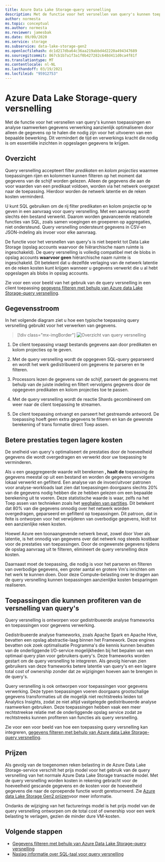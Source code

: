 ```yaml
---
title: Azure Data Lake Storage-query versnelling
description: Met de functie voor het versnellen van query's kunnen toepassingen en analyse raamwerken gegevens verwerking aanzienlijk optimaliseren door alleen de gegevens op te halen die nodig zijn voor een verwerkings bewerking.
author: normesta
ms.topic: conceptual
ms.author: normesta
ms.reviewer: jamesbak
ms.date: 09/09/2020
ms.service: storage
ms.subservice: data-lake-storage-gen2
ms.openlocfilehash: dc1d217dba64c36aa219abbd4d2220a494347689
ms.sourcegitcommit: 867cb1b7a1f3a1f0b427282c648d411d0ca4f81f
ms.translationtype: MT
ms.contentlocale: nl-NL
ms.lasthandoff: 03/19/2021
ms.locfileid: "95912753"
---
```

# <a name="azure-data-lake-storage-query-acceleration"></a>Azure Data Lake Storage-query versnelling

Met de functie voor het versnellen van query's kunnen toepassingen en analyse raamwerken gegevens verwerking aanzienlijk optimaliseren door alleen de gegevens op te halen die nodig zijn voor het uitvoeren van een bepaalde bewerking. Dit vermindert de tijd en verwerkings kracht die nodig is om essentiële inzichten in opgeslagen gegevens te krijgen.

## <a name="overview"></a>Overzicht

Query versnelling accepteert filter *predikaten* en *kolom projecties* waarmee toepassingen rijen en kolommen kunnen filteren op het moment dat gegevens van de schijf worden gelezen. Alleen de gegevens die aan de voor waarden van een predikaat voldoen, worden via het netwerk overgezet naar de toepassing. Hierdoor worden de netwerk latentie en de reken kosten verminderd.  

U kunt SQL gebruiken om de rij filter predikaten en kolom projectie op te geven in een aanvraag voor query versnelling. Met een aanvraag wordt slechts één bestand verwerkt. Daarom worden geavanceerde relationele functies van SQL, zoals samen voegingen en groeperen op aggregaties, niet ondersteund. Query versnelling ondersteunt gegevens in CSV-en JSON-indeling als invoer voor elke aanvraag.

De functie voor het versnellen van query's is niet beperkt tot Data Lake Storage (opslag accounts waarvoor de hiërarchische naam ruimte is ingeschakeld). De query versnelling is volledig compatibel met de blobs in opslag accounts **waarvoor geen** hiërarchische naam ruimte is ingeschakeld. Dit betekent dat u dezelfde verlaging van de netwerk latentie en de reken kosten kunt krijgen wanneer u gegevens verwerkt die u al hebt opgeslagen als blobs in opslag accounts.

Zie voor een voor beeld van het gebruik van de query versnelling in een client toepassing [gegevens filteren met behulp van Azure data Lake Storage-query versnelling](data-lake-storage-query-acceleration-how-to.md).

## <a name="data-flow"></a>Gegevensstroom

In het volgende diagram ziet u hoe een typische toepassing query versnelling gebruikt voor het verwerken van gegevens.

> [!div class="mx-imgBorder"]
> ![Overzicht van query versnelling](./media/data-lake-storage-query-acceleration/query-acceleration.png)

1. De client toepassing vraagt bestands gegevens aan door predikaten en kolom projecties op te geven.

2. Met de query versnelling wordt de opgegeven SQL-query geparseerd en wordt het werk gedistribueerd om gegevens te parseren en te filteren.

3. Processors lezen de gegevens van de schijf, parseert de gegevens met behulp van de juiste indeling en filtert vervolgens gegevens door de opgegeven predikaten en kolom projecties toe te passen.

4. Met de query versnelling wordt de reactie Shards gecombineerd om weer naar de client toepassing te streamen.

5. De client toepassing ontvangt en parseert het gestreamde antwoord. De toepassing hoeft geen extra gegevens te filteren en kan de gewenste berekening of trans formatie direct Toep assen.

## <a name="better-performance-at-a-lower-cost"></a>Betere prestaties tegen lagere kosten

De snelheid van query's optimaliseert de prestaties door de hoeveelheid gegevens die wordt overgedragen en verwerkt door uw toepassing te verminderen.

Als u een geaggregeerde waarde wilt berekenen **, haalt de** toepassing de gegevens meestal op uit een bestand en worden de gegevens vervolgens lokaal verwerkt en gefilterd. Een analyse van de invoer/uitvoer patronen voor analyse-workloads laat zien dat toepassingen doorgaans slechts 20% van de gegevens nodig hebben die ze hebben gelezen om een bepaalde berekening uit te voeren. Deze statistische waarde is waar, zelfs na het Toep assen van technieken zoals het [weghalen van partities](../../hdinsight/hdinsight-hadoop-optimize-hive-query.md#hive-partitioning). Dit betekent dat 80% van die gegevens onnodig over het netwerk worden overgedragen, geparseerd en gefilterd op toepassingen. Dit patroon, dat in feite is ontworpen voor het verwijderen van overbodige gegevens, leidt tot een aanzienlijke reken kosten.  

Hoewel Azure een toonaangevende netwerk bevat, zowel door Voer als latentie, is het onnodig van gegevens over dat netwerk nog steeds kostbaar voor de prestaties van toepassingen. Door de ongewenste gegevens tijdens de opslag aanvraag uit te filteren, elimineert de query versnelling deze kosten.

Daarnaast moet de toepassing, die nodig is voor het parseren en filteren van overbodige gegevens, een groter aantal en grotere Vm's inrichten om het werk te kunnen doen. Door deze Compute-belasting over te dragen aan de query versnelling kunnen toepassingen aanzienlijke kosten besparingen realiseren.

## <a name="applications-that-can-benefit-from-query-acceleration"></a>Toepassingen die kunnen profiteren van de versnelling van query's

Query versnelling is ontworpen voor gedistribueerde analyse frameworks en toepassingen voor gegevens verwerking. 

Gedistribueerde analyse frameworks, zoals Apache Spark en Apache Hive, bevatten een opslag abstractie-laag binnen het Framework. Deze engines bevatten ook zoek optimalisatie Programma's die kennis kunnen bevatten van de onderliggende I/O-service mogelijkheden bij het bepalen van een optimaal query plan voor gebruikers query's. Deze frameworks worden gestart om de query versnelling te integreren. Als gevolg hiervan zien gebruikers van deze frameworks betere latentie van query's en een lagere total cost of ownership zonder dat ze wijzigingen hoeven aan te brengen in de query's. 

Query versnelling is ook ontworpen voor toepassingen voor gegevens verwerking. Deze typen toepassingen voeren doorgaans grootschalige gegevens transformaties uit die mogelijk niet rechtstreeks leiden tot Analytics Insights, zodat ze niet altijd vastgelegde gedistribueerde analyse raamwerken gebruiken. Deze toepassingen hebben vaak een meer rechtstreekse relatie met de onderliggende opslag service zodat ze rechtstreeks kunnen profiteren van functies als query versnelling. 

Zie voor een voor beeld van hoe een toepassing query versnelling kan integreren, [gegevens filteren met behulp van Azure data Lake Storage-query versnelling](data-lake-storage-query-acceleration-how-to.md).

## <a name="pricing"></a>Prijzen

Als gevolg van de toegenomen reken belasting in de Azure Data Lake Storage-service verschilt het prijs model voor het gebruik van de query versnelling van het normale Azure Data Lake Storage transactie model. Met de query versnelling worden kosten in rekening gebracht voor de hoeveelheid gescande gegevens en de kosten voor de hoeveelheid gegevens die naar de oproepende functie wordt geretourneerd. Zie [Azure data Lake Storage Gen2 prijzen](https://azure.microsoft.com/pricing/details/storage/data-lake/)voor meer informatie.

Ondanks de wijziging van het facturerings model is het prijs model van de query versnelling ontworpen om de total cost of ownership voor een werk belasting te verlagen, gezien de minder dure VM-kosten.

## <a name="next-steps"></a>Volgende stappen

- [Gegevens filteren met behulp van Azure Data Lake Storage-query versnelling](data-lake-storage-query-acceleration-how-to.md)
- [Naslag informatie over SQL-taal voor query versnelling](query-acceleration-sql-reference.md)